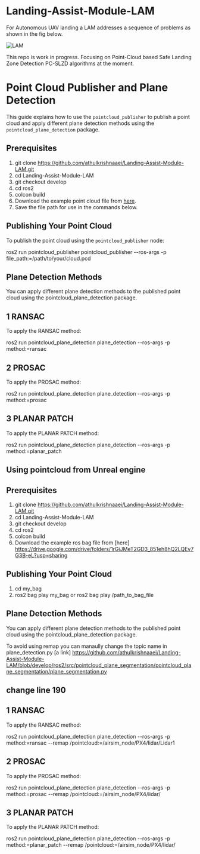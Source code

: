 # Landing-Assist-Module-LAM
For Autonomous UAV landing a LAM addresses a sequence of problems as shown in the fig below.

![LAM](https://github.com/Robotgir/Landing-Assist-Module-LAM/assets/47585672/b35b1021-e451-4f36-b16c-2d00289be256)

This repo is work in progress.
Focusing on Point-Cloud based Safe Landing Zone Detection PC-SLZD algorithms at the moment.

# Point Cloud Publisher and Plane Detection

This guide explains how to use the `pointcloud_publisher` to publish a point cloud and apply different plane detection methods using the `pointcloud_plane_detection` package.

## Prerequisites
1. git clone https://github.com/athulkrishnaaei/Landing-Assist-Module-LAM.git
2. cd Landing-Assist-Module-LAM
3. git checkout develop
4. cd ros2
5. colcon build
2. Download the example point cloud file from [here](https://drive.google.com/file/d/1NYAtHWjuo6R7qI4s55TbW7oRZUM73guQ/view?usp=sharing).
3. Save the file path for use in the commands below.

## Publishing Your Point Cloud

To publish the point cloud using the `pointcloud_publisher` node:

ros2 run pointcloud_publisher pointcloud_publisher --ros-args -p file_path:=/path/to/your/cloud.pcd


## Plane Detection Methods

You can apply different plane detection methods to the published point cloud using the pointcloud_plane_detection package.

## 1 RANSAC
To apply the RANSAC method:

ros2 run pointcloud_plane_detection plane_detection --ros-args -p method:=ransac

## 2 PROSAC
To apply the PROSAC method:

ros2 run pointcloud_plane_detection plane_detection --ros-args -p method:=prosac

## 3 PLANAR PATCH
To apply the PLANAR PATCH method:

ros2 run pointcloud_plane_detection plane_detection --ros-args -p method:=planar_patch

## Using pointcloud from Unreal engine 

## Prerequisites
1. git clone https://github.com/athulkrishnaaei/Landing-Assist-Module-LAM.git
2. cd Landing-Assist-Module-LAM
3. git checkout develop
4. cd ros2
5. colcon build
6. Download the example ros bag file from [here] https://drive.google.com/drive/folders/1rGiJMeT2GD3_851eh8hQ2LQEv7G3B-eL?usp=sharing

## Publishing Your Point Cloud
1. cd my_bag
2. ros2 bag play my_bag or ros2 bag play /path_to_bag_file

## Plane Detection Methods

You can apply different plane detection methods to the published point cloud using the pointcloud_plane_detection package.

To avoid using remap you can manaully change the topic name in plane_detection.py [a link] https://github.com/athulkrishnaaei/Landing-Assist-Module-LAM/blob/develop/ros2/src/pointcloud_plane_segmentation/pointcloud_plane_segmentation/plane_segmentation.py 
## change line 190

## 1 RANSAC
To apply the RANSAC method:

ros2 run pointcloud_plane_detection plane_detection --ros-args -p method:=ransac --remap /pointcloud:=/airsim_node/PX4/lidar/Lidar1

## 2 PROSAC
To apply the PROSAC method:

ros2 run pointcloud_plane_detection plane_detection --ros-args -p method:=prosac --remap /pointcloud:=/airsim_node/PX4/lidar/

## 3 PLANAR PATCH
To apply the PLANAR PATCH method:

ros2 run pointcloud_plane_detection plane_detection --ros-args -p method:=planar_patch --remap /pointcloud:=/airsim_node/PX4/lidar/